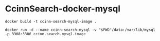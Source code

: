 # CcinnSearch-docker-mysql

```
docker build -t ccinn-search-mysql-image .
```

```
docker run -d --name ccinn-search-mysql -v "$PWD"/data:/var/lib/mysql -p 3308:3306 ccinn-search-mysql-image
```